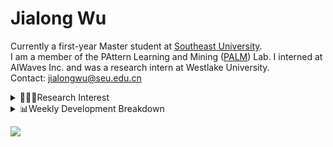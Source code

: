 #  Jialong Wu

Currently a first-year Master student at [Southeast University](https://www.seu.edu.cn/english/).<br>
I am a member of the PAttern Learning and Mining ([PALM](http://palm.seu.edu.cn/home.html)) Lab. I interned at AIWaves Inc. and was a research intern at Westlake University.<br>
Contact: jialongwu@seu.edu.cn
<details><summary>👨🏻‍💻Research Interest</summary>
My current research interests primarily encompass three aspects:

- Exploring the **synergies** between large-scale and small-scale models.
- Investigating the <strong>personalization and interactive</strong> abilities of LLMs.
- Utilizing  <strong>causal inference</strong>  to mitigate bias in conventional NLP tasks.

Recent works:
[Constituency Parsing using LLMs](https://arxiv.org/pdf/2310.19462.pdf), [Agents](https://arxiv.org/pdf/2309.07870.pdf)
</details>

<details><summary>📊Weekly Development Breakdown</summary>

<!--START_SECTION:waka-->

```txt
From: 09 November 2023 - To: 16 November 2023

Total Time: 9 hrs 52 mins

Python           4 hrs 8 mins    ██████████▓░░░░░░░░░░░░░░   42.00 %
Markdown         2 hrs 12 mins   █████▓░░░░░░░░░░░░░░░░░░░   22.41 %
Bash             1 hr 55 mins    █████░░░░░░░░░░░░░░░░░░░░   19.51 %
TeX              46 mins         ██░░░░░░░░░░░░░░░░░░░░░░░   07.80 %
Text             29 mins         █▒░░░░░░░░░░░░░░░░░░░░░░░   04.96 %
```

<!--END_SECTION:waka-->

[![wakatime](https://wakatime.com/badge/user/c6720b29-9431-4a60-bc9d-e1fb2b6bd65f.svg)](https://wakatime.com/@c6720b29-9431-4a60-bc9d-e1fb2b6bd65f)
</details>

![](https://komarev.com/ghpvc/?username=callanwu)
